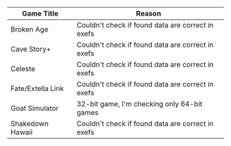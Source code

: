 | Game Title | Reason |
| ---- | ---- |
| Broken Age | Couldn't check if found data are correct in exefs |
| Cave Story+ | Couldn't check if found data are correct in exefs |
| Celeste | Couldn't check if found data are correct in exefs |
| Fate/Extella Link | Couldn't check if found data are correct in exefs |
| Goat Simulator | 32-bit game, I'm checking only 64-bit games |
| Shakedown Hawaii | Couldn't check if found data are correct in exefs |
